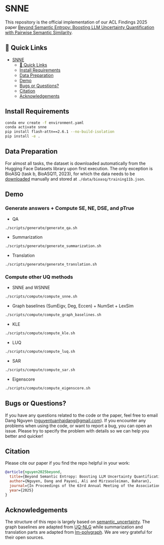 # SNNE

This repository is the official implementation of our ACL Findings 2025 paper [Beyond Semantic Entropy: Boosting LLM Uncertainty Quantification with Pairwise Semantic Similarity](https://arxiv.org/abs/2506.00245).

## 🔗 Quick Links
- [SNNE](#snne)
  - [🔗 Quick Links](#-quick-links)
  - [Install Requirements](#install-requirements)
  - [Data Preparation](#data-preparation)
  - [Demo](#demo)
  - [Bugs or Questions?](#bugs-or-questions)
  - [Citation](#citation)
  - [Acknowledgements](#acknowledgements)


## Install Requirements
```bash
conda env create -f environment.yaml
conda activate snne
pip install flash-attn==2.6.1 --no-build-isolation
pip install -e .
```

## Data Preparation
For almost all tasks, the dataset is downloaded automatically from the Hugging Face Datasets library upon first execution.
The only exception is BioASQ (task b, BioASQ11, 2023), for which the data needs to be [downloaded](http://participants-area.bioasq.org/datasets) manually and stored at `./data/bioasq/training11b.json`.

## Demo
### Generate answers + Compute SE, NE, DSE, and pTrue
- QA
```bash
./scripts/generate/generate_qa.sh
```

- Summarization
```bash
./scripts/generate/generate_summarization.sh
```

- Translation
```bash
./scripts/generate/generate_translation.sh
```

### Compute other UQ methods
- SNNE and WSNNE
```bash
./scripts/compute/compute_snne.sh
```

- Graph baselines (SumEigv, Deg, Eccen) + NumSet + LexSim
```bash
./scripts/compute/compute_graph_baselines.sh
```

- KLE
```bash
./scripts/compute/compute_kle.sh
```

- LUQ
```bash
./scripts/compute/compute_luq.sh
```

- SAR
```bash
./scripts/compute/compute_sar.sh
```

- Eigenscore
```bash
./scripts/compute/compute_eigenscore.sh
```

## Bugs or Questions?
If you have any questions related to the code or the paper, feel free to email Dang Nguyen (nguyentuanhaidang@gmail.com). If you encounter any problems when using the code, or want to report a bug, you can open an issue. Please try to specify the problem with details so we can help you better and quicker!

## Citation
Please cite our paper if you find the repo helpful in your work:

```bibtex
@article{nguyen2025beyond,
  title={Beyond Semantic Entropy: Boosting LLM Uncertainty Quantification with Pairwise Semantic Similarity},
  author={Nguyen, Dang and Payani, Ali and Mirzasoleiman, Baharan},
  journal={In Proceedings of the 63rd Annual Meeting of the Association for Computational Linguistics (ACL)},
  year={2025}
}
```

## Acknowledgements
The structure of this repo is largely based on [semantic_uncertainty](https://github.com/jlko/semantic_uncertainty). The graph baselines are adapted from [UQ-NLG](https://github.com/zlin7/UQ-NLG) while summarization and translation parts are adapted from [lm-polygraph](https://github.com/IINemo/lm-polygraph). We are very grateful for their open sources.